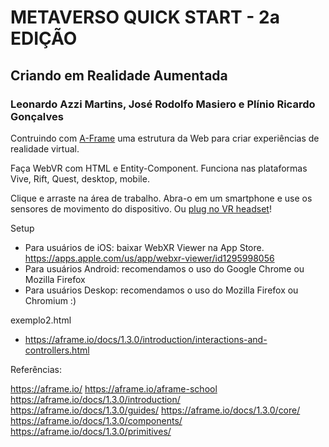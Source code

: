 # METAVERSO QUICK START - 2a EDIÇÃO

## Criando em Realidade Aumentada

### Leonardo Azzi Martins, José Rodolfo Masiero e Plínio Ricardo Gonçalves

Contruindo com [A-Frame](https://aframe.io) uma estrutura da Web para criar experiências de realidade virtual.

Faça WebVR com HTML e Entity-Component. Funciona nas plataformas Vive, Rift, Quest, desktop, mobile.

Clique e arraste na área de trabalho. Abra-o em um smartphone e use os sensores de movimento do dispositivo. Ou [plug no VR headset](https://aframe.io/docs/0.8.0/introduction/vr-headsets-and-webvr-browsers.html)!

Setup

- Para usuários de iOS: baixar WebXR Viewer na App Store.
  https://apps.apple.com/us/app/webxr-viewer/id1295998056
- Para usuários Android: recomendamos o uso do Google Chrome ou Mozilla Firefox
- Para usuários Deskop: recomendamos o uso do Mozilla Firefox ou Chromium :)

exemplo2.html

- https://aframe.io/docs/1.3.0/introduction/interactions-and-controllers.html

Referências:

https://aframe.io/
https://aframe.io/aframe-school
https://aframe.io/docs/1.3.0/introduction/
https://aframe.io/docs/1.3.0/guides/
https://aframe.io/docs/1.3.0/core/
https://aframe.io/docs/1.3.0/components/
https://aframe.io/docs/1.3.0/primitives/
